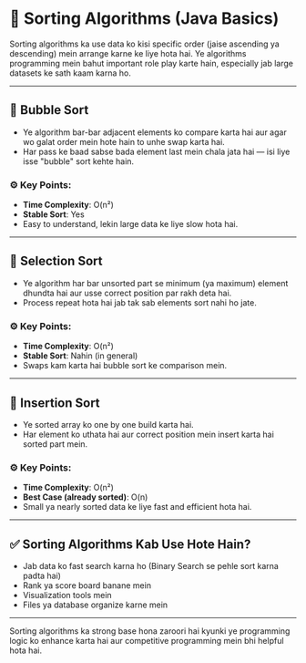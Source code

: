 # 📘 Sorting Algorithms (Java Basics)

Sorting algorithms ka use data ko kisi specific order (jaise ascending ya descending) mein arrange karne ke liye hota hai. Ye algorithms programming mein bahut important role play karte hain, especially jab large datasets ke sath kaam karna ho.

---

## 🔹 Bubble Sort

- Ye algorithm bar-bar adjacent elements ko compare karta hai aur agar wo galat order mein hote hain to unhe swap karta hai.
- Har pass ke baad sabse bada element last mein chala jata hai — isi liye isse "bubble" sort kehte hain.

### ⚙️ Key Points:
- **Time Complexity**: O(n²)
- **Stable Sort**: Yes
- Easy to understand, lekin large data ke liye slow hota hai.

---

## 🔹 Selection Sort

- Ye algorithm har bar unsorted part se minimum (ya maximum) element dhundta hai aur usse correct position par rakh deta hai.
- Process repeat hota hai jab tak sab elements sort nahi ho jate.

### ⚙️ Key Points:
- **Time Complexity**: O(n²)
- **Stable Sort**: Nahin (in general)
- Swaps kam karta hai bubble sort ke comparison mein.

---

## 🔹 Insertion Sort

- Ye sorted array ko one by one build karta hai.
- Har element ko uthata hai aur correct position mein insert karta hai sorted part mein.

### ⚙️ Key Points:
- **Time Complexity**: O(n²)
- **Best Case (already sorted)**: O(n)
- Small ya nearly sorted data ke liye fast and efficient hota hai.

---

## ✅ Sorting Algorithms Kab Use Hote Hain?

- Jab data ko fast search karna ho (Binary Search se pehle sort karna padta hai)
- Rank ya score board banane mein
- Visualization tools mein
- Files ya database organize karne mein

---

Sorting algorithms ka strong base hona zaroori hai kyunki ye programming logic ko enhance karta hai aur competitive programming mein bhi helpful hota hai.
